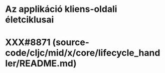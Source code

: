 
# Az applikáció kliens-oldali életciklusai
# XXX#8871 (source-code/cljc/mid/x/core/lifecycle_handler/README.md)
